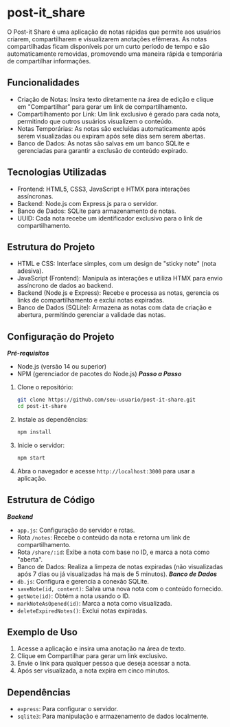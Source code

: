 # post-it_share
O Post-it Share é uma aplicação de notas rápidas que permite aos usuários criarem, compartilharem e visualizarem anotações efêmeras. As notas compartilhadas ficam disponíveis por um curto período de tempo e são automaticamente removidas, promovendo uma maneira rápida e temporária de compartilhar informações.

## Funcionalidades
- Criação de Notas: Insira texto diretamente na área de edição e clique em "Compartilhar" para gerar um link de compartilhamento.
- Compartilhamento por Link: Um link exclusivo é gerado para cada nota, permitindo que outros usuários visualizem o conteúdo.
- Notas Temporárias: As notas são excluídas automaticamente após serem visualizadas ou expiram após sete dias sem serem abertas.
- Banco de Dados: As notas são salvas em um banco SQLite e gerenciadas para garantir a exclusão de conteúdo expirado.


## Tecnologias Utilizadas
- Frontend: HTML5, CSS3, JavaScript e HTMX para interações assíncronas.
- Backend: Node.js com Express.js para o servidor.
- Banco de Dados: SQLite para armazenamento de notas.
- UUID: Cada nota recebe um identificador exclusivo para o link de compartilhamento.


## Estrutura do Projeto
- HTML e CSS: Interface simples, com um design de "sticky note" (nota adesiva).
- JavaScript (Frontend): Manipula as interações e utiliza HTMX para envio assíncrono de dados ao backend.
- Backend (Node.js e Express): Recebe e processa as notas, gerencia os links de compartilhamento e exclui notas expiradas.
- Banco de Dados (SQLite): Armazena as notas com data de criação e abertura, permitindo gerenciar a validade das notas.


## Configuração do Projeto
***Pré-requisitos***
- Node.js (versão 14 ou superior)
- NPM (gerenciador de pacotes do Node.js)
***Passo a Passo***
1. Clone o repositório:
    ```bash
    git clone https://github.com/seu-usuario/post-it-share.git
    cd post-it-share
2. Instale as dependências:
    ```bash
    npm install
3. Inicie o servidor:
    ```bash
    npm start
4. Abra o navegador e acesse `http://localhost:3000` para usar a aplicação.

## Estrutura de Código
***Backend***
- `app.js`: Configuração do servidor e rotas.
- Rota `/notes`: Recebe o conteúdo da nota e retorna um link de compartilhamento.
- Rota `/share/:id`: Exibe a nota com base no ID, e marca a nota como "aberta".
- Banco de Dados: Realiza a limpeza de notas expiradas (não visualizadas após 7 dias ou já visualizadas há mais de 5 minutos).
***Banco de Dados***
- `db.js`: Configura e gerencia a conexão SQLite.
- `saveNote(id, content)`: Salva uma nova nota com o conteúdo fornecido.
- `getNote(id)`: Obtém a nota usando o ID.
- `markNoteAsOpened(id)`: Marca a nota como visualizada.
- `deleteExpiredNotes()`: Exclui notas expiradas.

## Exemplo de Uso
1. Acesse a aplicação e insira uma anotação na área de texto.
2. Clique em Compartilhar para gerar um link exclusivo.
3. Envie o link para qualquer pessoa que deseja acessar a nota.
4. Após ser visualizada, a nota expira em cinco minutos.

## Dependências
- `express`: Para configurar o servidor.
- `sqlite3`: Para manipulação e armazenamento de dados localmente.
